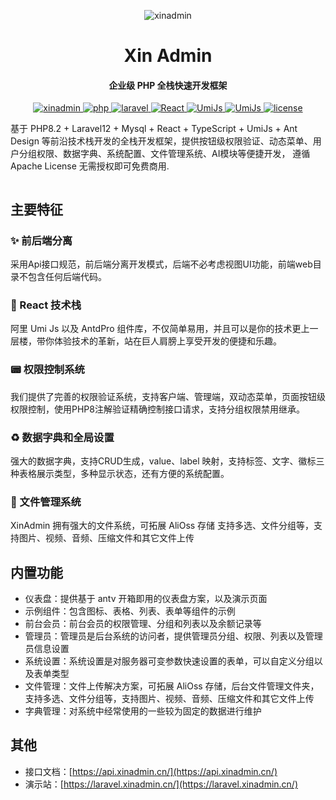 <p align="center">
    <img src="https://file.xinadmin.cn/file/favicons.ico" alt="xinadmin">
</p>
<h1 align="center">Xin Admin</h1>
<h4 align="center">企业级 PHP 全栈快速开发框架</h4>
<p align="center">
    <a href="https://xinadmin.cn/" target="_blank">
        <img src="https://img.shields.io/badge/XinAdmin-1.1.2-brightgreen" alt="xinadmin">
    </a>
    <a href="https://www.php.com/" target="_blank">
        <img src="https://img.shields.io/badge/PHP->=8.2-brightgreen" alt="php">
    </a>
    <a href="https://laravel.com/" target="_blank">
        <img src="https://img.shields.io/badge/Laravel->=12-brightgreen" alt="laravel">
    </a>
    <a href="https://react.dev/" target="_blank">
        <img src="https://img.shields.io/badge/React->=18.1-brightgreen" alt="React">
    </a>
    <a href="https://umijs.org/" target="_blank">
        <img src="https://img.shields.io/badge/UmiJs->=4.0-brightgreen" alt="UmiJs">
    </a>
    <a href="https://mysql.org/" target="_blank">
        <img src="https://img.shields.io/badge/mysql->=5.7-brightgreen" alt="UmiJs">
    </a>
    <a href="https://gitee.com/wonderful-code/buildadmin/blob/master/LICENSE" target="_blank">
        <img src="https://img.shields.io/badge/Apache2.0-license-brightgreen" alt="license">
    </a>
</p>


基于 PHP8.2 + Laravel12 + Mysql + React + TypeScript + UmiJs + Ant Design 等前沿技术栈开发的全栈开发框架，提供按钮级权限验证、动态菜单、用户分组权限、数据字典、系统配置、文件管理系统、AI模块等便捷开发，
遵循 Apache License 无需授权即可免费商用.

<img src="https://file.xinadmin.cn/file/demo.png" alt=""/>

## 主要特征

### ✨ 前后端分离
采用Api接口规范，前后端分离开发模式，后端不必考虑视图UI功能，前端web目录不包含任何后端代码。

### 🎨 React 技术栈
阿里 Umi Js 以及 AntdPro 组件库，不仅简单易用，并且可以是你的技术更上一层楼，带你体验技术的革新，站在巨人肩膀上享受开发的便捷和乐趣。

### 📟 权限控制系统
我们提供了完善的权限验证系统，支持客户端、管理端，双动态菜单，页面按钮级权限控制，使用PHP8注解验证精确控制接口请求，支持分组权限禁用继承。

### ♻️ 数据字典和全局设置
强大的数据字典，支持CRUD生成，value、label 映射，支持标签、文字、徽标三种表格展示类型，多种显示状态，还有方便的系统配置。

### 🎁 文件管理系统
XinAdmin 拥有强大的文件系统，可拓展 AliOss 存储 支持多选、文件分组等，支持图片、视频、音频、压缩文件和其它文件上传

## 内置功能

- 仪表盘：提供基于 antv 开箱即用的仪表盘方案，以及演示页面
- 示例组件：包含图标、表格、列表、表单等组件的示例
- 前台会员：前台会员的权限管理、分组和列表以及余额记录等
- 管理员：管理员是后台系统的访问者，提供管理员分组、权限、列表以及管理员信息设置
- 系统设置：系统设置是对服务器可变参数快速设置的表单，可以自定义分组以及表单类型
- 文件管理：文件上传解决方案，可拓展 AliOss 存储，后台文件管理文件夹，支持多选、文件分组等，支持图片、视频、音频、压缩文件和其它文件上传
- 字典管理：对系统中经常使用的一些较为固定的数据进行维护

## 其他
- 接口文档：[https://api.xinadmin.cn/](https://api.xinadmin.cn/)
- 演示站：[https://laravel.xinadmin.cn/](https://laravel.xinadmin.cn/)